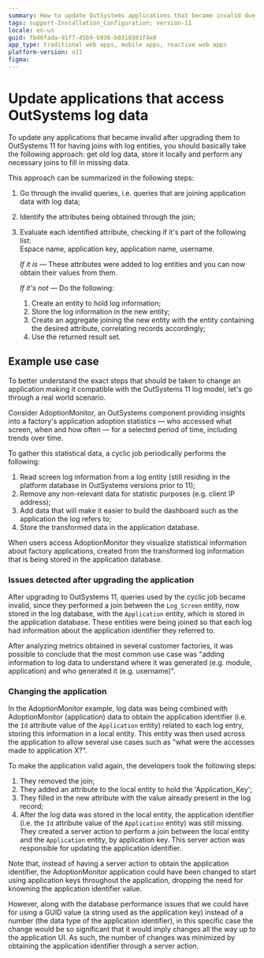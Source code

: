 ```yaml
---
summary: How to update OutSystems applications that became invalid due to the log model changes in OutSystems 11.
tags: support-Installation_Configuration; version-11
locale: en-us
guid: fb46fada-91f7-45b9-b936-b0310303f4e8
app_type: traditional web apps, mobile apps, reactive web apps
platform-version: o11
figma:
---
```


# Update applications that access OutSystems log data

To update any applications that became invalid after upgrading them to OutSystems 11 for having joins with log entities, you should basically take the following approach: get old log data, store it locally and perform any necessary joins to fill in missing data.

This approach can be summarized in the following steps:

1. Go through the invalid queries, i.e. queries that are joining application data with log data;

1. Identify the attributes being obtained through the join;

1. Evaluate each identified attribute, checking if it's part of the following list:  
Espace name, application key, application name, username.

    _If it is_ — These attributes were added to log entities and you can now obtain their values from them.

    _If it's not_ — Do the following:
    
    1. Create an entity to hold log information;
    1. Store the log information in the new entity;
    1. Create an aggregate joining the new entity with the entity containing the desired attribute, correlating records accordingly;
    1. Use the returned result set.


## Example use case

To better understand the exact steps that should be taken to change an application making it compatible with the OutSystems 11 log model, let's go through a real world scenario.

Consider AdoptionMonitor, an OutSystems component providing insights into a factory's application adoption statistics — who accessed what screen, when and how often — for a selected period of time, including trends over time. 

To gather this statistical data, a cyclic job periodically performs the following:

1. Read screen log information from a log entity (still residing in the platform database in  OutSystems versions prior to 11);
1. Remove any non-relevant data for statistic purposes (e.g. client IP address);
1. Add data that will make it easier to build the dashboard such as the application the log refers to;
1. Store the transformed data in the application database.

When users access AdoptionMonitor they visualize statistical information about factory applications, created from the transformed log information that is being stored in the application database.

### Issues detected after upgrading the application

After upgrading to OutSystems 11, queries used by the cyclic job became invalid, since they performed a join between the `Log_Screen` entity, now stored in the log database, with the `Application` entity, which is stored in the application database. These entities were being joined so that each log had information about the application identifier they referred to.

After analyzing metrics obtained in several customer factories, it was possible to conclude that the most common use case was "adding information to log data to understand where it was generated (e.g. module, application) and who generated it (e.g. username)".

### Changing the application

In the AdoptionMonitor example, log data was being combined with AdoptionMonitor (application) data to obtain the application identifier (i.e. the `Id` attribute value of the `Application` entity) related to each log entry, storing this information in a local entity. This entity was then used across the application to allow several use cases such as "what were the accesses made to application X?".

To make the application valid again, the developers took the following steps:

1. They removed the join;
1. They added an attribute to the local entity to hold the 'Application_Key';
1. They filled in the new attribute with the value already present in the log record;
1. After the log data was stored in the local entity, the application identifier (i.e. the `Id` attribute value of the `Application` entity) was still missing. They created a server action to perform a join between the local entity and the `Application` entity, by application key. This server action was responsible for updating the application identifier.

Note that, instead of having a server action to obtain the application identifier, the AdoptionMonitor application could have been changed to start using application keys throughout the application, dropping the need for knowning the application identifier value.  

However, along with the database performance issues that we could have for using a GUID value (a string used as the application key) instead of a number (the data type of the application identifier), in this specific case the change would be so significant that it would imply changes all the way up to the application UI. As such, the number of changes was minimized by obtaining the application identifier through a server action.

